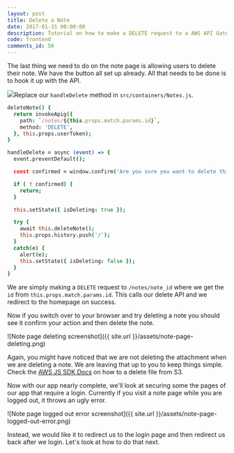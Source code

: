 ```yaml
---
layout: post
title: Delete a Note
date: 2017-01-31 00:00:00
description: Tutorial on how to make a DELETE request to a AWS API Gateway endpoint in your React.js app.
code: frontend
comments_id: 56
---
```


The last thing we need to do on the note page is allowing users to delete their note. We have the button all set up already. All that needs to be done is to hook it up with the API.

<img class="code-marker" src="{{ site.url }}/assets/s.png" />Replace our `handleDelete` method in `src/containers/Notes.js`.

``` coffee
deleteNote() {
  return invokeApig({
    path: `/notes/${this.props.match.params.id}`,
    method: 'DELETE',
  }, this.props.userToken);
}

handleDelete = async (event) => {
  event.preventDefault();

  const confirmed = window.confirm('Are you sure you want to delete this note?');

  if ( ! confirmed) {
    return;
  }

  this.setState({ isDeleting: true });

  try {
    await this.deleteNote();
    this.props.history.push('/');
  }
  catch(e) {
    alert(e);
    this.setState({ isDeleting: false });
  }
}
```

We are simply making a `DELETE` request to `/notes/note_id` where we get the `id` from `this.props.match.params.id`. This calls our delete API and we redirect to the homepage on success.

Now if you switch over to your browser and try deleting a note you should see it confirm your action and then delete the note.

![Note page deleting screenshot]({{ site.url }}/assets/note-page-deleting.png)

Again, you might have noticed that we are not deleting the attachment when we are deleting a note. We are leaving that up to you to keep things simple. Check the [AWS JS SDK Docs](http://docs.aws.amazon.com/AWSJavaScriptSDK/latest/AWS/S3.html#deleteObject-property) on how to a delete file from S3.

Now with our app nearly complete, we'll look at securing some the pages of our app that require a login. Currently if you visit a note page while you are logged out, it throws an ugly error.

![Note page logged out error screenshot]({{ site.url }}/assets/note-page-logged-out-error.png)

Instead, we would like it to redirect us to the login page and then redirect us back after we login. Let's look at how to do that next.
